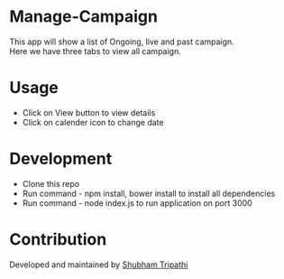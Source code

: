 # Manage-Campaign

This app will show a list of Ongoing, live and past campaign.\
Here we have three tabs to view all campaign.
  
  
# Usage
  
- Click on View button to view details
- Click on calender icon to change date  

# Development

- Clone this repo
- Run command - npm install, bower install to install all dependencies
- Run command - node index.js to run application on port 3000
  
# Contribution

Developed and maintained by [Shubham Tripathi](https://www.linkedin.com/in/shubham-tripathi-37476b114/)
